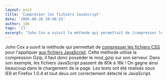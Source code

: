 ```yaml
---
layout: post
title: 'Compresser les fichiers JavaScript'
date: '2005-06-26 10:40:25'
author: j0k
tags: '[]'
excerpt: "John Cox a suivit la méthode qui permettait de [compresser les fichiers CSS](http://www.j0k3r.net/news-compresser-les-fichiers-css-289.html) pour l'appliquer [aux fichiers JavaScript](http://wyome.com/index.php?ptid=10&amp;aid=363&amp;module=articles&amp;func=display).     \nCette méthode utilise la compression Gzip, il faut donc posséder le mod_gzip      …"
---
```


John Cox a suivit la méthode qui permettait de [compresser les fichiers CSS](http://www.j0k3r.net/news-compresser-les-fichiers-css-289.html) pour l'appliquer [aux fichiers JavaScript](http://wyome.com/index.php?ptid=10&amp;aid=363&amp;module=articles&amp;func=display).
Cette méthode utilise la compression Gzip, il faut donc posséder le mod_gzip sur son serveur. Dans son exemple, les fichiers JavaScript passent de 80k à 16k ! On gagne ainsi beaucoup dans le chargement de la page.   Les tests ont été réalisés sous IE6 et Firefox 1.0.4 et tout deux ont correctement détecté le JavaScript.
